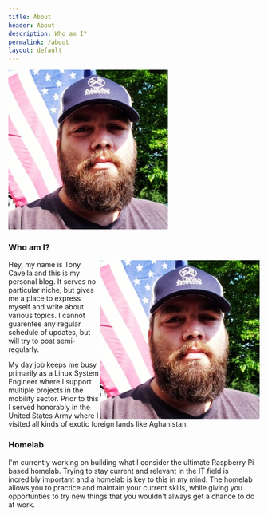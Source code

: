 ```yaml
---
title: About
header: About
description: Who am I?
permalink: /about
layout: default
---
```


<div class="container">
    <img alt="Tony Cavella Profile" src="/assets/images/tc-profile-square.jpg" />
    <div class="overlay">
    </div>
</div>

### Who am I?

<p class="medium">
<div class="container">
    <img align="right" alt="Tony Cavella Profile" src="/assets/images/tc-profile-square.jpg" />
    <div class="overlay">
    </div>
</div>
Hey, my name is Tony Cavella and this is my personal blog. It serves no particular niche, but gives me a place to express myself and write about various topics. I cannot guarentee any regular schedule of updates, but will try to post semi-regularly.</p>

<p class="smedium">My day job keeps me busy primarily as a Linux System Engineer where I support multiple projects in the mobility sector. Prior to this I served honorably in the United States Army where I visited all kinds of exotic foreign lands like Aghanistan.</p>

### Homelab

<p>I'm currently working on building what I consider the ultimate Raspberry Pi based homelab. Trying to stay current and relevant in the IT field is incredibly important and a homelab is key to this in my mind. The homelab allows you to practice and maintain your current skills, while giving you opportunties to try new things that you wouldn't always get a chance to do at work.</p>